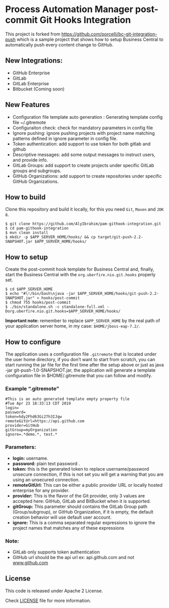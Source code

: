 # Process Automation Manager post-commit Git Hooks Integration

This project is forked from https://github.com/porcelli/bc-git-integration-push which is a sample project that shows how to setup Business Central to automatically push every content change to GitHub.

## New Integrations:
 - GitHub Enterprise
 - GitLab
 - GitLab Enterprise
 - Bitbucket (Coming soon)

## New Features
 - Configuration file template auto generation : Generating template config file ~/.gitremote
 - Configuraiton check: check for mandatory parameters in config file
 - Ignore pushing: ignore pushing projects with project name matching patterns defined in ignore parameter in config file.
 - Token authentication: add support to use token for both gitlab and github
 - Descriptive messages: add some output messages to instruct users, and provide info.
 - GitLab Groups: add support to create projects under specific GitLab groups and subgroups.
 - GitHub Organizations: add support to create repositories under specific GitHub Organizations. 

## How to build

Clone this repository and build it locally, for this you need `Git`, `Maven` and `JDK 8`.

```shell
$ git clone https://github.com/AlyIbrahim/pam-githook-integration.git
$ cd pam-githook-integration
$ mvn clean install
$ mkdir -p $APP_SERVER_HOME/hooks/ && cp target/git-push-2.2-SNAPSHOT.jar $APP_SERVER_HOME/hooks/
```

## How to setup

Create the post-commit hook template for Business Central and, finally, start the Business Central with the `org.uberfire.nio.git.hooks` properly set.

```shell
$ cd $APP_SERVER_HOME
$ echo "#\!/bin/bash\njava -jar $APP_SERVER_HOME/hooks/git-push-2.2-SNAPSHOT.jar" > hooks/post-commit
$ chmod 755 hooks/post-commit
$ ./bin/standalone.sh -c standalone-full.xml -Dorg.uberfire.nio.git.hooks=$APP_SERVER_HOME/hooks/
```

**Important note:** remember to replace `$APP_SERVER_HOME` by the real path of your application server home, in my case: `$HOME/jboss-eap-7.2/`. 

## How to configure

The application uses a configuration file `.gitremote` that is located under the user home directory, if you don’t want to start from scratch, you can start running the jar file for the first time after the setup above or just as java -jar git-push-1.0-SNAPSHOT.jar, the application will generate a template configuration file in $HOME/.gitremote that you can follow and modify.

### Example “.gitremote”

```
#This is an auto generated template empty property file
#Tue Apr 23 18:33:13 CDT 2019
login=
password=
token=hdy2Fhd63Gi27h3IJqw
remoteGitUrl=https://api.github.com
provider=GitHub
gitGroup=myOrganization
ignore=.*demo.*, test.*
```
### Parameters:

 - **login:** username.
 - **password:** plain text password .
 - **token:** this is the generated token to replace username/password unsecure connection, if this is not set you will get a warning that you are using an unsecured connection.
 - **remoteGitUrl:** This can be either a public provider URL or locally hosted enterprise for any provider.
 - **provider:** This is the flavor of the Git provider, only 3 values are accepted here: GitHub, GitLab and BitBucket when it is supported.
 - **gitGroup:** This parameter should contains the GitLab Group path (Group/subgroup), or GitHub Organization, if it is empty, the default creation behavior will use default user account.
 - **ignore:** This is a comma separated regular expressions to ignore the project names that matches any of these expressions

### Note: 
 - GitLab only supports token authentication
 - GitHub url should be the api url ex: api.github.com and not www.github.com


## License

This code is released under Apache 2 License.

Check [LICENSE](LICENSE-ASL-2.0.txt) file for more information.
